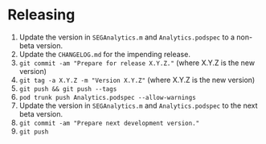 Releasing
=========

 1. Update the version in `SEGAnalytics.m` and `Analytics.podspec` to a non-beta version.
 2. Update the `CHANGELOG.md` for the impending release.
 3. `git commit -am "Prepare for release X.Y.Z."` (where X.Y.Z is the new version)
 4. `git tag -a X.Y.Z -m "Version X.Y.Z"` (where X.Y.Z is the new version)
 5. `git push && git push --tags`
 6. `pod trunk push Analytics.podspec --allow-warnings`
 7. Update the version in `SEGAnalytics.m` and `Analytics.podspec` to the next beta version.
 8. `git commit -am "Prepare next development version."`
 9. `git push`
